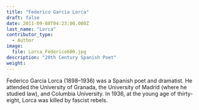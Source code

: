 ```yaml
---
title: "Federico García Lorca"
draft: false
date: 2011-09-08T04:23:00.000Z
last_name: "Lorca"
contributor_type:
  - Author
image:
  file: Lorca_Federico600.jpg
description: "20th Century Spanish Poet"
weight:
---
```


Federico García Lorca (1898–1936) was a Spanish poet and dramatist. He attended the University of Granada, the University of Madrid (where he studied law), and Columbia University. In 1936, at the young age of thirty-eight, Lorca was killed by fascist rebels.

